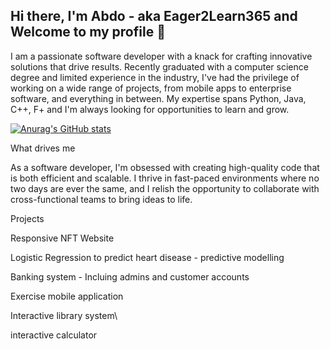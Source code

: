 ## Hi there, I'm Abdo - aka Eager2Learn365 and Welcome to my profile 👋

I am a passionate software developer with a knack for crafting innovative solutions that drive results. Recently graduated with a computer science degree and limited experience in the industry, I've had the privilege of working on a wide range of projects, from mobile apps to enterprise software, and everything in between. My expertise spans Python, Java, C++, F+ and I'm always looking for opportunities to learn and grow.

[![Anurag's GitHub stats](https://github-readme-stats.vercel.app/api?username=Eager2Learn365)](https://github.com/anuraghazra/github-readme-stats)


<!--
**Eager2Learn365/Eager2Learn365** is a ✨ _special_ ✨ repository because its `README.md` (this file) appears on your GitHub profile.



- 🔭 I’m currently working on ...
- 🌱 I’m currently learning ...
- 👯 I’m looking to collaborate on ...
- 🤔 I’m looking for help with ...
- 💬 Ask me about ...
- 📫 How to reach me: ...
- 😄 Pronouns: ...
- ⚡ Fun fact: ...
-->

What drives me 

As a software developer, I'm obsessed with creating high-quality code that is both efficient and scalable. I thrive in fast-paced environments where no two days are ever the same, and I relish the opportunity to collaborate with cross-functional teams to bring ideas to life.


Projects

Responsive NFT Website

Logistic Regression to predict heart disease - predictive modelling

Banking system - Incluing admins and customer accounts

Exercise mobile application 

Interactive library system\

interactive calculator
